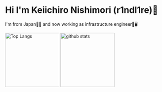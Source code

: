 # Hi I'm Keiichiro Nishimori (r1ndl1re)🏮

I'm from Japan🗾🎌 and now working as infrastructure engineer🥷🖥️

<p align="left">
  <img alt="Top Langs" height="175px" src="https://github-readme-stats.vercel.app/api?username=r1ndl1re&show_icons=true&theme=graywhite&count_private=true" />
  <img alt="github stats" height="175px" src="https://github-readme-stats.vercel.app/api/top-langs/?username=r1ndl1re&layout=compact&theme=graywhite" />
</p>
